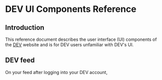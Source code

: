 # DEV UI Components Reference

## Introduction

This reference document describes the user interface (UI) components of the [DEV](https://dev.to/) website and is for DEV users unfamiliar with DEV's UI.

## DEV feed

On your feed after logging into your DEV account,
